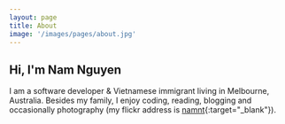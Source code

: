 ```yaml
---
layout: page
title: About
image: '/images/pages/about.jpg'
---
```


## Hi, I'm Nam Nguyen

I am a software developer & Vietnamese immigrant living in Melbourne, Australia. Besides my family, I enjoy coding, reading, blogging and occasionally photography (my flickr address is [namnt](https://www.flickr.com/photos/namnt){:target="_blank"}).  


